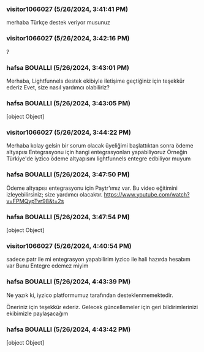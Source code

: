 ### visitor1066027 (5/26/2024, 3:41:41 PM)

merhaba Türkçe  destek veriyor musunuz

### visitor1066027 (5/26/2024, 3:42:16 PM)

?

### hafsa BOUALLI (5/26/2024, 3:43:01 PM)

Merhaba, Lightfunnels destek ekibiyle iletişime geçtiğiniz için teşekkür ederiz
Evet, size nasıl yardımcı olabiliriz?

### hafsa BOUALLI (5/26/2024, 3:43:05 PM)

[object Object]

### visitor1066027 (5/26/2024, 3:44:22 PM)

Merhaba kolay gelsin bir sorum olacak üyeliğimi başlattıktan sonra ödeme altyapısı Entegrasyonu için hangi entegrasyonları yapabiliyoruz Örneğin Türkiye'de iyzico ödeme altyapısını lightfunnels entegre edbiliyor muyum

### hafsa BOUALLI (5/26/2024, 3:47:50 PM)

Ödeme altyapısı entegrasyonu için Paytr'ımız var. Bu video eğitimini izleyebilirsiniz; size yardımcı olacaktır.
https://www.youtube.com/watch?v=FPMQypTvr98&t=2s

### hafsa BOUALLI (5/26/2024, 3:47:54 PM)

[object Object]

### visitor1066027 (5/26/2024, 4:40:54 PM)

sadece  patr ile mi entegrasyon yapabilirim iyzico ile hali hazırda hesabım var Bunu Entegre edemez miyim

### hafsa BOUALLI (5/26/2024, 4:43:39 PM)

Ne yazık ki, iyzico platformumuz tarafından desteklenmemektedir. 

Öneriniz için teşekkür ederiz. Gelecek güncellemeler için geri bildirimlerinizi ekibimizle paylaşacağım

### hafsa BOUALLI (5/26/2024, 4:43:42 PM)

[object Object]
